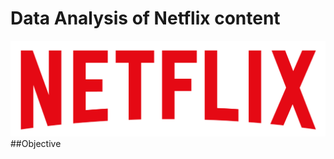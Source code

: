 # Data Analysis of Netflix content
![Netflix logo](https://github.com/Myster22/netflix_python_project/blob/main/logo.png)
##Objective
